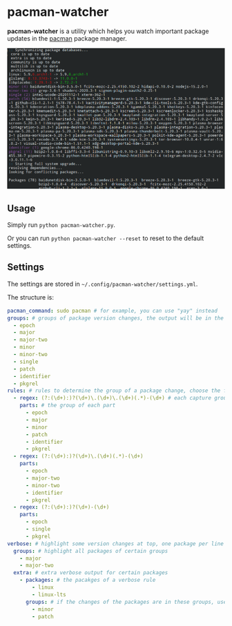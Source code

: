 # pacman-watcher

**pacman-watcher** is a utility which helps you watch important package updates in the [pacman](https://www.archlinux.org/pacman/) package manager.

![screenshot](screenshot.png)

## Usage

Simply run `python pacman-watcher.py`.

Or you can run `python pacman-watcher --reset` to reset to the default settings.

## Settings

The settings are stored in `~/.config/pacman-watcher/settings.yml`.

The structure is:

```yml
pacman_command: sudo pacman # for example, you can use "yay" instead
groups: # groups of package version changes, the output will be in the same order
  - epoch
  - major
  - major-two
  - minor
  - minor-two
  - single
  - patch
  - identifier
  - pkgrel
rules: # rules to determine the group of a package change, choose the first matching rule
  - regex: (?:(\d+):)?(\d+)\.(\d+)\.(\d+)(.*)-(\d+) # each capture groups of the regex is a part of the version
    parts: # the group of each part
      - epoch
      - major
      - minor
      - patch
      - identifier
      - pkgrel
  - regex: (?:(\d+):)?(\d+)\.(\d+)(.*)-(\d+)
    parts:
      - epoch
      - major-two
      - minor-two
      - identifier
      - pkgrel
  - regex: (?:(\d+):)?(\d+)-(\d+)
    parts:
      - epoch
      - single
      - pkgrel
verbose: # highlight some version changes at top, one package per line with the version change
  groups: # highlight all packages of certain groups
    - major
    - major-two
  extra: # extra verbose output for certain packages
    - packages: # the pacakges of a verbose rule
        - linux
        - linux-lts
      groups: # if the changes of the packages are in these groups, use verbose output
        - minor
        - patch
```
